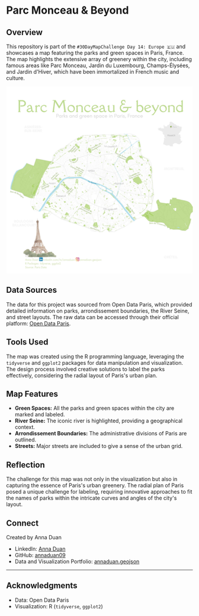 # Parc Monceau & Beyond

## Overview

This repository is part of the `#30DayMapChallenge Day 14: Europe 🇪🇺` and showcases a map featuring the parks and green spaces in Paris, France. The map highlights the extensive array of greenery within the city, including famous areas like Parc Monceau, Jardin du Luxembourg, Champs-Élysées, and Jardin d'Hiver, which have been immortalized in French music and culture.

![Map of Paris Parks and Green Spaces](https://github.com/annaduan09/30daymapchallenge-day-14-parc-monceau-and-beyond/blob/c4087b39b99f26e10a4abaf6f77b39cad282a068/paris%20parks.jpg)

## Data Sources

The data for this project was sourced from Open Data Paris, which provided detailed information on parks, arrondissement boundaries, the River Seine, and street layouts. The raw data can be accessed through their official platform: [Open Data Paris](https://lnkd.in/eTNVcDz3).

## Tools Used

The map was created using the R programming language, leveraging the `tidyverse` and `ggplot2` packages for data manipulation and visualization. The design process involved creative solutions to label the parks effectively, considering the radial layout of Paris's urban plan.

## Map Features

- **Green Spaces:** All the parks and green spaces within the city are marked and labeled.
- **River Seine:** The iconic river is highlighted, providing a geographical context.
- **Arrondissement Boundaries:** The administrative divisions of Paris are outlined.
- **Streets:** Major streets are included to give a sense of the urban grid.

## Reflection

The challenge for this map was not only in the visualization but also in capturing the essence of Paris's urban greenery. The radial plan of Paris posed a unique challenge for labeling, requiring innovative approaches to fit the names of parks within the intricate curves and angles of the city's layout.

## Connect

Created by Anna Duan

- LinkedIn: [Anna Duan](https://linkedin.com/in/annaduan)
- GitHub: [annaduan09](https://github.com/annaduan09)
- Data and Visualization Portfolio: [annaduan.geojson](https://annaduan.geojson)

---

## Acknowledgments

- Data: Open Data Paris
- Visualization: R (`tidyverse`, `ggplot2`)
